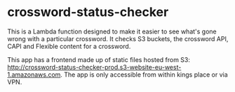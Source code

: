crossword-status-checker
========================

This is a Lambda function designed to make it easier to see what's gone wrong with a particular crossword. It checks S3 buckets, the crossword API, CAPI and Flexible content for a crossword.

This app has a frontend made up of static files hosted from S3: http://crossword-status-checker-prod.s3-website-eu-west-1.amazonaws.com. The app is only accessible from within kings place or via VPN.
